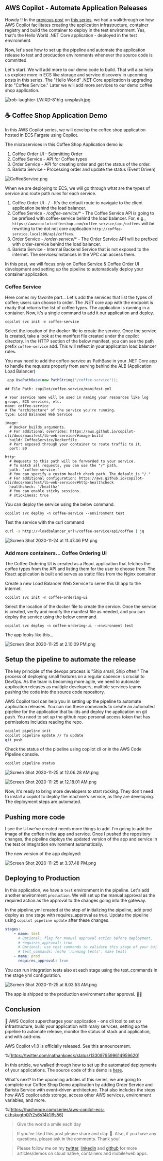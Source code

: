 ## AWS Copilot - Automate Application Releases

Howdy !! In the [previous post](https://ksivamuthu.hashnode.dev/aws-copilot-ecs) on [this series](https://hashnode.com/series/aws-copilot-ecs-ckhskugtp07r2s6s14k1l6s56), we had a walkthrough on how AWS Copilot facilitates creating the application infrastructure, container registry and build the container to deploy in the test environment. Yes, that's the Hello World .NET Core application - deployed in the test environment. 

Now, let's see how to set up the pipeline and automate the application release to test and production environments whenever the source code is committed. 

Let's start. We will add more to our demo code to build. That will also help us explore more in ECS like storage and service discovery in upcoming posts in this series. The "Hello World" .NET Core application is upgrading into "Coffee Service." Later we will add more services to our demo coffee shop application.


![rob-laughter-LWiXD-81bIg-unsplash.jpg](https://cdn.hashnode.com/res/hashnode/image/upload/v1606267559136/OnFTEjhdD.jpeg)

## ☕️ Coffee Shop Application Demo 

In this AWS Copilot series, we will develop the coffee shop application hosted in ECS Fargate using Copilot.

The microservices in this Coffee Shop Application demo is:

1. Coffee Order UI - Submitting Order
2. Coffee Service - API for Coffee types
3. Order Service - API for creating order and get the status of the order.
4. Barista Service - Processing order and update the status (Event Driven)


![CoffeeService.png](https://cdn.hashnode.com/res/hashnode/image/upload/v1606277832919/8mOAKqshn.png)

When we are deploying to ECS, we will go through what are the types of service and route path rules for each service.

1. Coffee Order UI - */* - It's the default route to navigate to the client application behind the load balancer.
2. Coffee Service - */coffee-service/** - The Coffee Service API is going to be prefixed with coffee-service behind the load balancer.
For, e.g., `https://awscopilotcoffeeshop.com/coffee-service/api/coffees` will be rewriting to the dot net core application `http://coffee-service.local:80/api/coffees`.
3. Order Service -  */order-service/** - The Order Service API will be prefixed with order-service behind the load balancer.
4. Barista Service - Internal Backend Service that is not exposed to the internet. The services/instances in the VPC can access them.

In this post, we will focus only on Coffee Service & Coffee Order UI development and setting up the pipeline to automatically deploy your container application.

### Coffee Service

Here comes my favorite part... Let's add the services that list the types of coffee; users can choose to order. The .NET core app with the endpoint is ready that returns the list of coffee types. The application is running in a container. Now, it's a single command to add it our application and deploy.

```
copilot svc init -n coffee-service
```

Select the location of the docker file to create the service. Once the service is created, take a look at the manifest file created under the copilot directory. In the HTTP section of the below manifest, you can see the path prefix `coffee-service` add. This will reflect in your application load balancer rules. 

You may need to add the coffee-service as PathBase in your .NET Core app to handle the requests properly from serving behind the ALB (Application Load Balancer)

```csharp
 app.UsePathBase(new PathString("/coffee-service"));
```

```
## File Path: copilot/coffee-service/manifest.yml

# Your service name will be used in naming your resources like log groups, ECS services, etc.
name: coffee-service
# The "architecture" of the service you're running.
type: Load Balanced Web Service

image:
  # Docker builds arguments.
  # For additional overrides: https://aws.github.io/copilot-cli/docs/manifest/lb-web-service/#image-build
  build: CoffeeService/Dockerfile
  # Port exposed through your container to route traffic to it.
  port: 80

http:
  # Requests to this path will be forwarded to your service. 
  # To match all requests, you can use the "/" path. 
  path: 'coffee-service.'
  # You can specify a custom health check path. The default is "/."
  # For additional configuration: https://aws.github.io/copilot-cli/docs/manifest/lb-web-service/#http-healthcheck
  healthcheck: '/healthz'
  # You can enable sticky sessions.
  # stickiness: true
```

You can deploy the service using the below command.

```
copilot svc deploy -n coffee-service --environment test
```

Test the service with the curl command

```bash
curl -s http://<loadbalancer_url>/coffee-service/api/coffee | jq
```

![Screen Shot 2020-11-24 at 11.47.46 PM.png](https://cdn.hashnode.com/res/hashnode/image/upload/v1606279886100/UYgvoKmoj.png)

### Add more containers...  Coffee Ordering UI

The Coffee Ordering UI is created as a React application that fetches the coffee types from the API and listing them for the user to choose from. The React application is built and serves as static files from the Nginx container.  

Create a new Load Balancer Web Service to serve this UI app to the internet. 

```
copilot svc init -n coffee-ordering-ui
```

Select the location of the docker file to create the service. Once the service is created, verify and modify the manifest file as needed, and you can deploy the service using the below command.

```
copilot svc deploy -n coffee-ordering-ui --environment test
```

The app looks like this... 

![Screen Shot 2020-11-25 at 2.10.09 PM.png](https://cdn.hashnode.com/res/hashnode/image/upload/v1606338020747/vBHlVV264.png)

## Setup the pipeline to automate the release

The key principle of the devops process is "Ship small, Ship often." The process of deploying small features on a regular cadence is crucial to DevOps. As the team is becoming more agile, we need to automate application releases as multiple developers, multiple services teams pushing the code into the source code repository. 

AWS Copilot tool can help you in setting up the pipeline to automate application releases. You can run these commands to create an automated pipeline for the application that builds and deploy the application on git push. You need to set up the github repo personal access token that has permissions includes reading the repo.

```bash
copilot pipeline init
copilot pipeline update // To update
git push
```

Check the status of the pipeline using copilot cli or in the AWS Code Pipeline console.

```bash
copilot pipeline status
```

![Screen Shot 2020-11-25 at 12.06.28 AM.png](https://cdn.hashnode.com/res/hashnode/image/upload/v1606281524686/6OdnYgEZT.png)

![Screen Shot 2020-11-25 at 12.18.01 AM.png](https://cdn.hashnode.com/res/hashnode/image/upload/v1606281490326/wtKFK9-jD.png)

Now, it's ready to bring more developers to start rocking. They don't need to install a copilot to deploy the machine's service, as they are developing. The deployment steps are automated.

## Pushing more code

I see the UI we've created needs more things to add. I'm going to add the image of the coffee in the app and service. Once I pushed the repository changes, the pipeline deploys the updated version of the app and service in the test or integration environment automatically.

The new version of the app deployed:

![Screen Shot 2020-11-25 at 3.37.48 PM.png](https://cdn.hashnode.com/res/hashnode/image/upload/v1606337951506/83F-eMgPJ.png)

## Deploying to Production

In this application, we have a `test` environment in the pipeline. Let's add another environment `production`. We will set up the manual approval as the required action as the approval to the changes going into the gateway.

In the pipeline.yml created at the step of initializing the pipeline, add prod deploy as one stage with requires_approval as true. Update the pipeline using `copilot pipeline update` after these changes.

```yml
stages:
    - name: test
      # Optional: flag for manual approval action before deployment.
      # requires_approval: true
      # Optional: use test commands to validate this stage of your build.
      # test_commands: [echo 'running tests', make test]
    - name: prod
      requires_approval: true
```

You can run integration tests also at each stage using the test_commands in the stage yml configuration.


![Screen Shot 2020-11-25 at 8.03.53 AM.png](https://cdn.hashnode.com/res/hashnode/image/upload/v1606309477902/apn8brtVF.png)

The app is shipped to the production environment after approval. 🚚🚀

## Conclusion

🚀 AWS Copilot supercharges your application - one cli tool to set up infrastructure, build your application with many services, setting up the pipeline to automate release, monitor the status of stack and application, and with add-ons.  

AWS Copilot v1.0 is officially released. See this announcement.

%[https://twitter.com/nathankpeck/status/1330979599614959620]


In this article, we walked through how to set up the automated deployments of your applications. The source code of this demo is [here](https://github.com/ksivamuthu/copilot-ecs-dotnet-core-demo/tree/part-2).

What's next? In the upcoming articles of this series, we are going to complete our Coffee Shop Demo application by adding Order Service and Barista Service with event-driven architecture. That also includes the steps how AWS copilot adds storage, access other AWS services, environment variables, and more.

%[https://hashnode.com/series/aws-copilot-ecs-ckhskugtp07r2s6s14k1l6s56]

> Give the world a smile each day 

> If you’ve liked this post please share and clap 👏. Also, if you have any questions, please ask in the comments. Thank you! 

> Please follow me on my [twitter](https://www.twitter.com/ksivamuthu), [linkedin](https://www.linkedin.com/in/ksivamuthu/) and [github](https://www.github.com/ksivamuthu) for more articles/demos on cloud native, containers and mobile/web apps.


